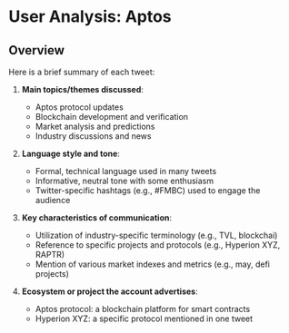 # User Analysis: Aptos

## Overview

Here is a brief summary of each tweet:

1. **Main topics/themes discussed**: 
   - Aptos protocol updates
   - Blockchain development and verification
   - Market analysis and predictions
   - Industry discussions and news

2. **Language style and tone**:
   - Formal, technical language used in many tweets
   - Informative, neutral tone with some enthusiasm
   - Twitter-specific hashtags (e.g., #FMBC) used to engage the audience

3. **Key characteristics of communication**:
   - Utilization of industry-specific terminology (e.g., TVL, blockchai)
   - Reference to specific projects and protocols (e.g., Hyperion XYZ, RAPTR)
   - Mention of various market indexes and metrics (e.g., may, defi projects)

4. **Ecosystem or project the account advertises**:
   - Aptos protocol: a blockchain platform for smart contracts
   - Hyperion XYZ: a specific protocol mentioned in one tweet